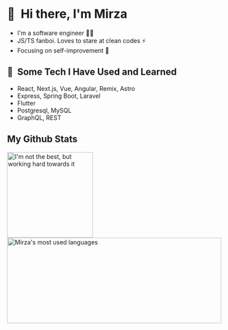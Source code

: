 <h1>🙈 &nbsp;Hi there, I'm Mirza</h1>
<ul>
  <li>I'm a software engineer 👨‍💻</li>
  <li>JS/TS fanboi. Loves to stare at clean codes ⚡</li>
  <li>Focusing on self-improvement 💪</li>
</ul>

<h2> 🚀 &nbsp;Some Tech I Have Used and Learned</h2>
<ul>
  <li>React, Next.js, Vue, Angular, Remix, Astro</li>
  <li>Express, Spring Boot, Laravel</li>
  <li>Flutter</li>
  <li>Postgresql, MySQL</li>
  <li>GraphQL, REST</li>
</ul>

<h2>My Github Stats</h2>
<a href="https://github.com/mirza-sync">
  <img height=200 align="center" src="https://github-readme-stats.vercel.app/api?username=mirza-sync&theme=outrun&rank_icon=percentile" alt="I'm not the best, but working hard towards it" />
</a>
<a href="https://github.com/mirza-sync">
  <img height=200 align="center" width=500 src="https://github-readme-stats.vercel.app/api/top-langs/?username=mirza-sync&theme=outrun&layout=compact&hide=java,blade" alt="Mirza's most used languages" />
</a>
